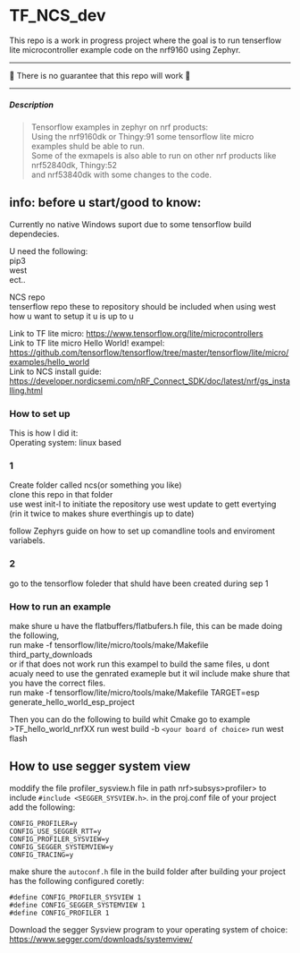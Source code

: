 # TF_NCS_dev
This repo is a work in progress project where the goal is to run tenserflow lite microcontroller example code on the nrf9160 using Zephyr. 

___

**🚧** There is no guarantee that this repo will work **🚧**
___

##### Description
> Tensorflow examples in zephyr on nrf products:  
> Using the nrf9160dk or Thingy:91 some tensorflow lite micro examples shuld be able to run.  
> Some of the exmapels is also able to run on other nrf products like nrf52840dk, Thingy:52  
>  and nrf53840dk with some changes to the code.   


## info: before u start/good to know:
Currently no native Windows suport due to some tensorflow build dependecies. 

U need the following:  
pip3  
west  
ect..  

NCS repo  
tenserflow repo
these to repository should be included when using west   
how u want to setup it u is up to u    

Link to TF lite micro: https://www.tensorflow.org/lite/microcontrollers  
Link to TF lite micro Hello World! exampel: https://github.com/tensorflow/tensorflow/tree/master/tensorflow/lite/micro/examples/hello_world  
Link to NCS install guide: https://developer.nordicsemi.com/nRF_Connect_SDK/doc/latest/nrf/gs_installing.html  

### How to set up
This is how I did it:  
Operating system: linux based  

### 1
Create folder called ncs(or something you like)  
clone this repo in that folder  
use west init-l to initiate the repository
use west update to gett evertying (rin it twice to makes shure everthingis up to date)

follow Zephyrs guide on how to set up comandline tools and enviroment variabels. 

### 2
go to the tensorflow foleder that shuld have been created during sep 1  


### How to run an example 
make shure u have the flatbuffers/flatbufers.h file, this can be made doing the following,  
run make -f tensorflow/lite/micro/tools/make/Makefile third_party_downloads  
or if that does not work run this exampel to build the same files, u dont acualy need to use the genrated exameple but it wil include make shure that you have the correct files.  
run make -f tensorflow/lite/micro/tools/make/Makefile TARGET=esp generate_hello_world_esp_project  

Then you can do the following to build whit Cmake 
go to example >TF_hello_world_nrfXX 
run west build -b ``<your board of choice>`` 
run west flash

## How to use segger system view

moddify the file profiler_sysview.h file in path nrf>subsys>profiler> to include ``#include <SEGGER_SYSVIEW.h>``.
in the proj.conf file of your project add the following: 
```
CONFIG_PROFILER=y
CONFIG_USE_SEGGER_RTT=y
CONFIG_PROFILER_SYSVIEW=y
CONFIG_SEGGER_SYSTEMVIEW=y
CONFIG_TRACING=y
``` 

make shure the ``autoconf.h`` file in the build folder after building your project has the following configured coretly:
```
#define CONFIG_PROFILER_SYSVIEW 1
#define CONFIG_SEGGER_SYSTEMVIEW 1
#define CONFIG_PROFILER 1
```

Download the segger Sysview program to your operating system of choice:
 https://www.segger.com/downloads/systemview/ 
